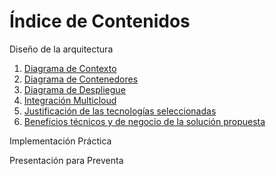 # **Índice de Contenidos**

Diseño de la arquitectura
1. [Diagrama de Contexto](/diagrams/context-diagram.md)  
2. [Diagrama de Contenedores](/diagrams/container-diagram.md)  
3. [Diagrama de Despliegue](/diagrams/deploy-diagram.md)
4. [Integración Multicloud](/diagrams/multicloud-diagram.md)
5. [Justificación de las tecnologías seleccionadas](/documents/technological-justification.md)  
6. [Beneficios técnicos y de negocio de la solución propuesta](/documents/technical-and-business-benefits.md)

Implementación Práctica

Presentación para Preventa
